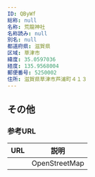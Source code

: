 ```yaml
---
ID: QByWf
総称: null
名称: 荒龍神社
名称読み: null
別名: null
都道府県: 滋賀県
区域: 草津市
緯度: 35.0597036
経度: 135.9568004
郵便番号: 5250002
住所: 滋賀県草津市芦浦町４１３
---
```


## その他

### 参考URL

| URL | 説明          |
| --- | ------------- |
|     | OpenStreetMap |
